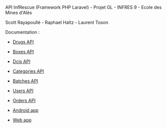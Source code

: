 API InfRescue (Framework PHP Laravel) - Projet GL - INFRES 9 - Ecole des Mines d'Alès

Scott Rayapoullé - Raphael Haltz - Laurent Toson

Documentation :

- [Drugs API](https://github.com/kokno/infrescue-api/wiki/drugs-api)
- [Boxes API](https://github.com/kokno/infrescue-api/wiki/boxes-api)
- [Dcis API](https://github.com/kokno/infrescue-api/wiki/dcis-api)
- [Categories API](https://github.com/kokno/infrescue-api/wiki/categories-api)
- [Batches API](https://github.com/kokno/infrescue-api/wiki/batches-api)
- [Users API](https://github.com/kokno/infrescue-api/wiki/users-api)
- [Orders API](https://github.com/kokno/infrescue-api/wiki/orders-api)


- [Android app](https://gitlab.com/InfRescue/Android)
- [Web app](https://gitlab.com/InfRescue/Web)
